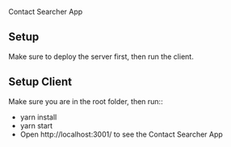 Contact Searcher App

## Setup
Make sure to deploy the server first, then run the client.  

## Setup Client
Make sure you are in the root folder, then run::

- yarn install
- yarn start
- Open http://localhost:3001/ to see the Contact Searcher App 